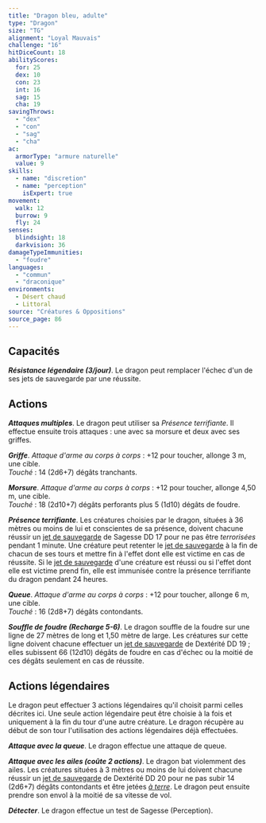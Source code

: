 ```yaml
---
title: "Dragon bleu, adulte"
type: "Dragon"
size: "TG"
alignment: "Loyal Mauvais"
challenge: "16"
hitDiceCount: 18
abilityScores:
  for: 25
  dex: 10
  con: 23
  int: 16
  sag: 15
  cha: 19
savingThrows: 
  - "dex"
  - "con"
  - "sag"
  - "cha"
ac: 
  armorType: "armure naturelle"
  value: 9
skills: 
  - name: "discretion"
  - name: "perception"
    isExpert: true
movement: 
  walk: 12
  burrow: 9
  fly: 24
senses: 
  blindsight: 18
  darkvision: 36
damageTypeImmunities: 
  - "foudre"
languages: 
  - "commun"
  - "draconique"
environments:
  - Désert chaud
  - Littoral
source: "Créatures & Oppositions"
source_page: 86
---
```

## Capacités
_**Résistance légendaire (3/jour)**_. Le dragon peut remplacer l'échec d'un de ses jets de sauvegarde par une réussite.

## Actions
_**Attaques multiples**_. Le dragon peut utiliser sa _Présence terrifiante_. Il effectue ensuite trois attaques : une avec sa morsure et deux avec ses griffes.

_**Griffe**_. _Attaque d'arme au corps à corps_ : +12 pour toucher, allonge 3 m, une cible.  
_Touché_ : 14 (2d6+7) dégâts tranchants.

_**Morsure**_. _Attaque d'arme au corps à corps_ : +12 pour toucher, allonge 4,50 m, une cible.  
_Touché_ : 18 (2d10+7) dégâts perforants plus 5 (1d10) dégâts de foudre.

_**Présence terrifiante**_. Les créatures choisies par le dragon, situées à 36 mètres ou moins de lui et conscientes de sa présence, doivent chacune réussir un [jet de sauvegarde](/utiliser-les-caracteristiques#jets-de-sauvegarde) de Sagesse DD 17 pour ne pas être _terrorisées_ pendant 1 minute. Une créature peut retenter le [jet de sauvegarde](/utiliser-les-caracteristiques#jets-de-sauvegarde) à la fin de chacun de ses tours et mettre fin à l'effet dont elle est victime en cas de réussite. Si le [jet de sauvegarde](/utiliser-les-caracteristiques#jets-de-sauvegarde) d'une créature est réussi ou si l'effet dont elle est victime prend fin, elle est immunisée contre la présence terrifiante du dragon pendant 24 heures.

_**Queue**_. _Attaque d'arme au corps à corps_ : +12 pour toucher, allonge 6 m, une cible.  
_Touché_ : 16 (2d8+7) dégâts contondants.

_**Souffle de foudre (Recharge 5-6)**_. Le dragon souffle de la foudre sur une ligne de 27 mètres de long et 1,50 mètre de large. Les créatures sur cette ligne doivent chacune effectuer un [jet de sauvegarde](/utiliser-les-caracteristiques#jets-de-sauvegarde) de Dextérité DD 19 ; elles subissent 66 (12d10) dégâts de foudre en cas d'échec ou la moitié de ces dégâts seulement en cas de réussite.

## Actions légendaires
Le dragon peut effectuer 3 actions légendaires qu'il choisit parmi celles décrites ici. Une seule action légendaire peut être choisie à la fois et uniquement à la fin du tour d'une autre créature. Le dragon récupère au début de son tour l'utilisation des actions légendaires déjà effectuées.

_**Attaque avec la queue**_. Le dragon effectue une attaque de queue.

_**Attaque avec les ailes (coûte 2 actions)**_. Le dragon bat violemment des ailes. Les créatures situées à 3 mètres ou moins de lui doivent chacune réussir un [jet de sauvegarde](/utiliser-les-caracteristiques#jets-de-sauvegarde) de Dextérité DD 20 pour ne pas subir 14 (2d6+7) dégâts contondants et être jetées [_à terre_](/gerer-la-sante-du-personnage/#a-terre). Le dragon peut ensuite prendre son envol à la moitié de sa vitesse de vol.

_**Détecter**_. Le dragon effectue un test de Sagesse (Perception).
